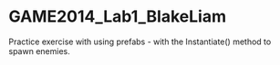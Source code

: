 # GAME2014_Lab1_BlakeLiam
 
Practice exercise with using prefabs - with the Instantiate() method to spawn enemies.